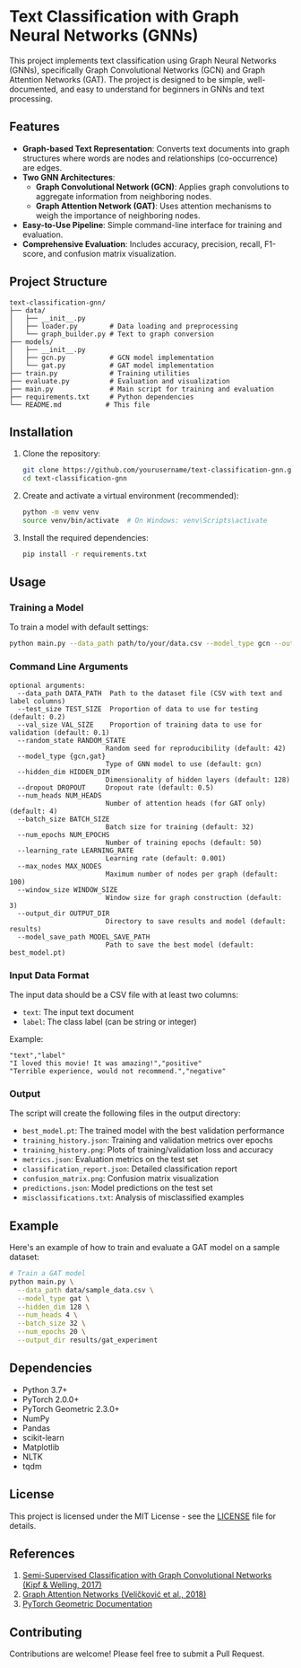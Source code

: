 # Text Classification with Graph Neural Networks (GNNs)

This project implements text classification using Graph Neural Networks (GNNs), specifically Graph Convolutional Networks (GCN) and Graph Attention Networks (GAT). The project is designed to be simple, well-documented, and easy to understand for beginners in GNNs and text processing.

## Features

- **Graph-based Text Representation**: Converts text documents into graph structures where words are nodes and relationships (co-occurrence) are edges.
- **Two GNN Architectures**:
  - **Graph Convolutional Network (GCN)**: Applies graph convolutions to aggregate information from neighboring nodes.
  - **Graph Attention Network (GAT)**: Uses attention mechanisms to weigh the importance of neighboring nodes.
- **Easy-to-Use Pipeline**: Simple command-line interface for training and evaluation.
- **Comprehensive Evaluation**: Includes accuracy, precision, recall, F1-score, and confusion matrix visualization.

## Project Structure

```
text-classification-gnn/
├── data/
│   ├── __init__.py
│   ├── loader.py        # Data loading and preprocessing
│   └── graph_builder.py # Text to graph conversion
├── models/
│   ├── __init__.py
│   ├── gcn.py           # GCN model implementation
│   └── gat.py           # GAT model implementation
├── train.py             # Training utilities
├── evaluate.py          # Evaluation and visualization
├── main.py              # Main script for training and evaluation
├── requirements.txt     # Python dependencies
└── README.md           # This file
```

## Installation

1. Clone the repository:
   ```bash
   git clone https://github.com/yourusername/text-classification-gnn.git
   cd text-classification-gnn
   ```

2. Create and activate a virtual environment (recommended):
   ```bash
   python -m venv venv
   source venv/bin/activate  # On Windows: venv\Scripts\activate
   ```

3. Install the required dependencies:
   ```bash
   pip install -r requirements.txt
   ```

## Usage

### Training a Model

To train a model with default settings:

```bash
python main.py --data_path path/to/your/data.csv --model_type gcn --output_dir results/gcn
```

### Command Line Arguments

```
optional arguments:
  --data_path DATA_PATH  Path to the dataset file (CSV with text and label columns)
  --test_size TEST_SIZE  Proportion of data to use for testing (default: 0.2)
  --val_size VAL_SIZE    Proportion of training data to use for validation (default: 0.1)
  --random_state RANDOM_STATE
                        Random seed for reproducibility (default: 42)
  --model_type {gcn,gat}
                        Type of GNN model to use (default: gcn)
  --hidden_dim HIDDEN_DIM
                        Dimensionality of hidden layers (default: 128)
  --dropout DROPOUT     Dropout rate (default: 0.5)
  --num_heads NUM_HEADS
                        Number of attention heads (for GAT only) (default: 4)
  --batch_size BATCH_SIZE
                        Batch size for training (default: 32)
  --num_epochs NUM_EPOCHS
                        Number of training epochs (default: 50)
  --learning_rate LEARNING_RATE
                        Learning rate (default: 0.001)
  --max_nodes MAX_NODES
                        Maximum number of nodes per graph (default: 100)
  --window_size WINDOW_SIZE
                        Window size for graph construction (default: 3)
  --output_dir OUTPUT_DIR
                        Directory to save results and model (default: results)
  --model_save_path MODEL_SAVE_PATH
                        Path to save the best model (default: best_model.pt)
```

### Input Data Format

The input data should be a CSV file with at least two columns:
- `text`: The input text document
- `label`: The class label (can be string or integer)

Example:

```csv
"text","label"
"I loved this movie! It was amazing!","positive"
"Terrible experience, would not recommend.","negative"
```

### Output

The script will create the following files in the output directory:
- `best_model.pt`: The trained model with the best validation performance
- `training_history.json`: Training and validation metrics over epochs
- `training_history.png`: Plots of training/validation loss and accuracy
- `metrics.json`: Evaluation metrics on the test set
- `classification_report.json`: Detailed classification report
- `confusion_matrix.png`: Confusion matrix visualization
- `predictions.json`: Model predictions on the test set
- `misclassifications.txt`: Analysis of misclassified examples

## Example

Here's an example of how to train and evaluate a GAT model on a sample dataset:

```bash
# Train a GAT model
python main.py \
  --data_path data/sample_data.csv \
  --model_type gat \
  --hidden_dim 128 \
  --num_heads 4 \
  --batch_size 32 \
  --num_epochs 20 \
  --output_dir results/gat_experiment
```

## Dependencies

- Python 3.7+
- PyTorch 2.0.0+
- PyTorch Geometric 2.3.0+
- NumPy
- Pandas
- scikit-learn
- Matplotlib
- NLTK
- tqdm

## License

This project is licensed under the MIT License - see the [LICENSE](LICENSE) file for details.

## References

1. [Semi-Supervised Classification with Graph Convolutional Networks (Kipf & Welling, 2017)](https://arxiv.org/abs/1609.02907)
2. [Graph Attention Networks (Veličković et al., 2018)](https://arxiv.org/abs/1710.10903)
3. [PyTorch Geometric Documentation](https://pytorch-geometric.readthedocs.io/)

## Contributing

Contributions are welcome! Please feel free to submit a Pull Request.
